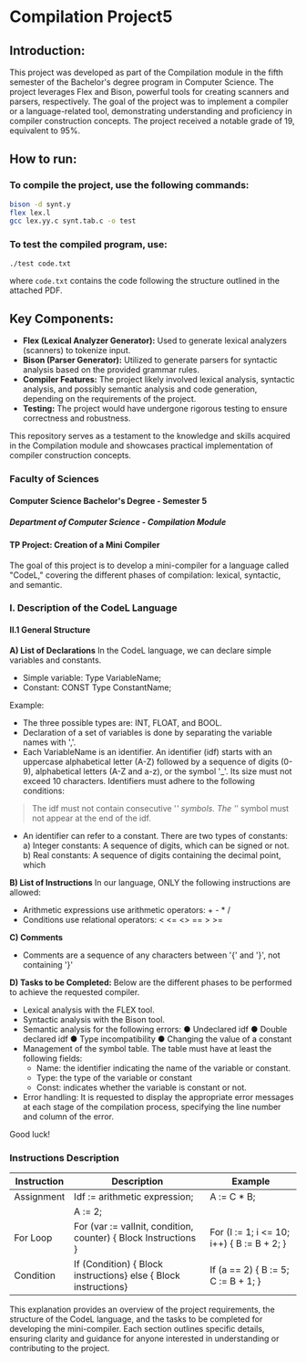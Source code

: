 # Compilation Project5

## Introduction: 
This project was developed as part of the Compilation module in the fifth semester of the Bachelor's degree program in Computer Science. The project leverages Flex and Bison, powerful tools for creating scanners and parsers, respectively. The goal of the project was to implement a compiler or a language-related tool, demonstrating understanding and proficiency in compiler construction concepts. The project received a notable grade of 19, equivalent to 95%.

## How to run:
### To compile the project, use the following commands:

```bash
bison -d synt.y
flex lex.l
gcc lex.yy.c synt.tab.c -o test
```

### To test the compiled program, use:
```
./test code.txt
```

where `code.txt` contains the code following the structure outlined in the attached PDF.

## Key Components:
- **Flex (Lexical Analyzer Generator):** Used to generate lexical analyzers (scanners) to tokenize input.
- **Bison (Parser Generator):** Utilized to generate parsers for syntactic analysis based on the provided grammar rules.
- **Compiler Features:** The project likely involved lexical analysis, syntactic analysis, and possibly semantic analysis and code generation, depending on the requirements of the project.
- **Testing:** The project would have undergone rigorous testing to ensure correctness and robustness.

This repository serves as a testament to the knowledge and skills acquired in the Compilation module and showcases practical implementation of compiler construction concepts.


### Faculty of Sciences
#### Computer Science Bachelor's Degree - Semester 5
##### Department of Computer Science - Compilation Module
#### TP Project: Creation of a Mini Compiler

The goal of this project is to develop a mini-compiler for a language called "CodeL," covering the different phases of compilation: lexical, syntactic, and semantic.

### I. Description of the CodeL Language

#### II.1 General Structure
**A) List of Declarations**
In the CodeL language, we can declare simple variables and constants.
- Simple variable: Type VariableName;
- Constant: CONST Type ConstantName;

Example:
- The three possible types are: INT, FLOAT, and BOOL.
- Declaration of a set of variables is done by separating the variable names with ','.
- Each VariableName is an identifier. An identifier (idf) starts with an uppercase alphabetical letter (A-Z) followed by a sequence of digits (0-9), alphabetical letters (A-Z and a-z), or the symbol '_'. Its size must not exceed 10 characters.
Identifiers must adhere to the following conditions:
> The idf must not contain consecutive '_' symbols.
> The '_' symbol must not appear at the end of the idf.
- An identifier can refer to a constant. There are two types of constants:
a) Integer constants: A sequence of digits, which can be signed or not.
b) Real constants: A sequence of digits containing the decimal point, which

**B) List of Instructions**
In our language, ONLY the following instructions are allowed:
- Arithmetic expressions use arithmetic operators: + - * /
- Conditions use relational operators: < <= <> == > >=

**C) Comments**
- Comments are a sequence of any characters between '{' and '}', not containing '}'

**D) Tasks to be Completed:**
Below are the different phases to be performed to achieve the requested compiler.

- Lexical analysis with the FLEX tool.
- Syntactic analysis with the Bison tool.
- Semantic analysis for the following errors:
  ● Undeclared idf
  ● Double declared idf
  ● Type incompatibility
  ● Changing the value of a constant
- Management of the symbol table. The table must have at least the following fields:
  - Name: the identifier indicating the name of the variable or constant.
  - Type: the type of the variable or constant
  - Const: indicates whether the variable is constant or not.
- Error handling:
  It is requested to display the appropriate error messages at each stage of the compilation process, specifying the line number and column of the error.

Good luck!

### Instructions Description
Instruction | Description | Example
--- | --- | ---
Assignment | Idf := arithmetic expression; | A := C * B;
 | | A := 2;
For Loop | For (var := valInit, condition, counter) { Block Instructions } | For (I := 1; i <= 10; i++) { B := B + 2; }
Condition | If (Condition) { Block instructions} else { Block instructions} | If (a == 2) { B := 5; C := B + 1; }

This explanation provides an overview of the project requirements, the structure of the CodeL language, and the tasks to be completed for developing the mini-compiler. Each section outlines specific details, ensuring clarity and guidance for anyone interested in understanding or contributing to the project.

